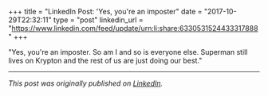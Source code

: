 +++
title = "LinkedIn Post: 'Yes, you're an imposter"
date = "2017-10-29T22:32:11"
type = "post"
linkedin_url = "https://www.linkedin.com/feed/update/urn:li:share:6330531524433317888"
+++

"Yes, you're an imposter. So am I and so is everyone else. Superman still lives on Krypton and the rest of us are just doing our best."

---

*This post was originally published on [LinkedIn](https://www.linkedin.com/in/adrianmoreno/recent-activity/all/).*